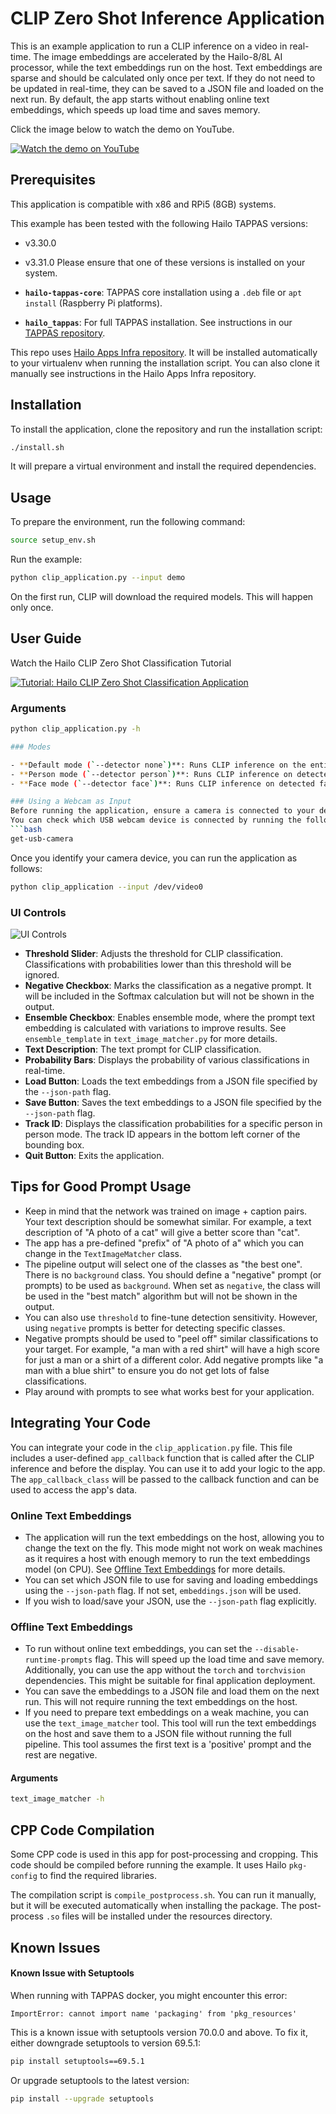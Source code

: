 # CLIP Zero Shot Inference Application

This is an example application to run a CLIP inference on a video in real-time. The image embeddings are accelerated by the Hailo-8/8L AI processor, while the text embeddings run on the host. Text embeddings are sparse and should be calculated only once per text. If they do not need to be updated in real-time, they can be saved to a JSON file and loaded on the next run. By default, the app starts without enabling online text embeddings, which speeds up load time and saves memory.

Click the image below to watch the demo on YouTube.

[![Watch the demo on YouTube](https://img.youtube.com/vi/XXizBHtCLew/0.jpg)](https://youtu.be/XXizBHtCLew)

## Prerequisites

This application is compatible with x86 and RPi5 (8GB) systems.

This example has been tested with the following Hailo TAPPAS versions:
- v3.30.0
- v3.31.0
Please ensure that one of these versions is installed on your system.

- **`hailo-tappas-core`**: TAPPAS core installation using a `.deb` file or `apt install` (Raspberry Pi platforms).
- **`hailo_tappas`**: For full TAPPAS installation. See instructions in our [TAPPAS repository](https://github.com/hailo-ai/tappas).


This repo uses [Hailo Apps Infra repository](https://github.com/hailo-ai/hailo-apps-infra). It will be installed automatically to your virtualenv when running the installation script. You can also clone it manually see instructions in the Hailo Apps Infra repository.


## Installation
To install the application, clone the repository and run the installation script:

```bash
./install.sh
```
It will prepare a virtual environment and install the required dependencies.

## Usage

To prepare the environment, run the following command:

```bash
source setup_env.sh
```

Run the example:

```bash
python clip_application.py --input demo
```
On the first run, CLIP will download the required models. This will happen only once.


## User Guide
Watch the Hailo CLIP Zero Shot Classification Tutorial

[![Tutorial: Hailo CLIP Zero Shot Classification Application](https://img.youtube.com/vi/xhXOxgEE6K4/0.jpg)](https://youtu.be/xhXOxgEE6K4)

### Arguments

```bash
python clip_application.py -h

### Modes

- **Default mode (`--detector none`)**: Runs CLIP inference on the entire frame, which is the intended use for CLIP and provides the best results.
- **Person mode (`--detector person`)**: Runs CLIP inference on detected persons. CLIP acts as a person classifier and runs every second per tracked person. This interval can be adjusted in the code.
- **Face mode (`--detector face`)**: Runs CLIP inference on detected faces. This mode may not perform as well as person mode due to cropped faces being less represented in the dataset. Experiment to see if it fits your application.

### Using a Webcam as Input
Before running the application, ensure a camera is connected to your device. Use the `--input` flag to specify the camera device, defaulting to `/dev/video0`.
You can check which USB webcam device is connected by running the following command:
```bash
get-usb-camera
```

Once you identify your camera device, you can run the application as follows:
```bash
python clip_application --input /dev/video0
```

### UI Controls

![UI Controls](resources/CLIP_UI.png)

- **Threshold Slider**: Adjusts the threshold for CLIP classification. Classifications with probabilities lower than this threshold will be ignored.
- **Negative Checkbox**: Marks the classification as a negative prompt. It will be included in the Softmax calculation but will not be shown in the output.
- **Ensemble Checkbox**: Enables ensemble mode, where the prompt text embedding is calculated with variations to improve results. See `ensemble_template` in `text_image_matcher.py` for more details.
- **Text Description**: The text prompt for CLIP classification.
- **Probability Bars**: Displays the probability of various classifications in real-time.
- **Load Button**: Loads the text embeddings from a JSON file specified by the `--json-path` flag.
- **Save Button**: Saves the text embeddings to a JSON file specified by the `--json-path` flag.
- **Track ID**: Displays the classification probabilities for a specific person in person mode. The track ID appears in the bottom left corner of the bounding box.
- **Quit Button**: Exits the application.

## Tips for Good Prompt Usage

- Keep in mind that the network was trained on image + caption pairs. Your text description should be somewhat similar. For example, a text description of "A photo of a cat" will give a better score than "cat".
- The app has a pre-defined "prefix" of "A photo of a" which you can change in the `TextImageMatcher` class.
- The pipeline output will select one of the classes as "the best one". There is no `background` class. You should define a "negative" prompt (or prompts) to be used as `background`. When set as `negative`, the class will be used in the "best match" algorithm but will not be shown in the output.
- You can also use `threshold` to fine-tune detection sensitivity. However, using `negative` prompts is better for detecting specific classes.
- Negative prompts should be used to "peel off" similar classifications to your target. For example, "a man with a red shirt" will have a high score for just a man or a shirt of a different color. Add negative prompts like "a man with a blue shirt" to ensure you do not get lots of false classifications.
- Play around with prompts to see what works best for your application.

## Integrating Your Code

You can integrate your code in the `clip_application.py` file. This file includes a user-defined `app_callback` function that is called after the CLIP inference and before the display. You can use it to add your logic to the app. The `app_callback_class` will be passed to the callback function and can be used to access the app's data.

### Online Text Embeddings

- The application will run the text embeddings on the host, allowing you to change the text on the fly. This mode might not work on weak machines as it requires a host with enough memory to run the text embeddings model (on CPU). See [Offline Text Embeddings](#offline-text-embeddings) for more details.
- You can set which JSON file to use for saving and loading embeddings using the `--json-path` flag. If not set, `embeddings.json` will be used.
- If you wish to load/save your JSON, use the `--json-path` flag explicitly.

### Offline Text Embeddings

- To run without online text embeddings, you can set the `--disable-runtime-prompts` flag. This will speed up the load time and save memory. Additionally, you can use the app without the `torch` and `torchvision` dependencies. This might be suitable for final application deployment.
- You can save the embeddings to a JSON file and load them on the next run. This will not require running the text embeddings on the host.
- If you need to prepare text embeddings on a weak machine, you can use the `text_image_matcher` tool. This tool will run the text embeddings on the host and save them to a JSON file without running the full pipeline. This tool assumes the first text is a 'positive' prompt and the rest are negative.

#### Arguments
```bash
text_image_matcher -h
```

## CPP Code Compilation

Some CPP code is used in this app for post-processing and cropping. This code should be compiled before running the example. It uses Hailo `pkg-config` to find the required libraries.

The compilation script is `compile_postprocess.sh`. You can run it manually, but it will be executed automatically when installing the package. The post-process `.so` files will be installed under the resources directory.

## Known Issues
#### Known Issue with Setuptools
When running with TAPPAS docker, you might encounter this error:

```plaintext
ImportError: cannot import name 'packaging' from 'pkg_resources'
```

This is a known issue with setuptools version 70.0.0 and above. To fix it, either downgrade setuptools to version 69.5.1:

```bash
pip install setuptools==69.5.1
```

Or upgrade setuptools to the latest version:

```bash
pip install --upgrade setuptools
```
